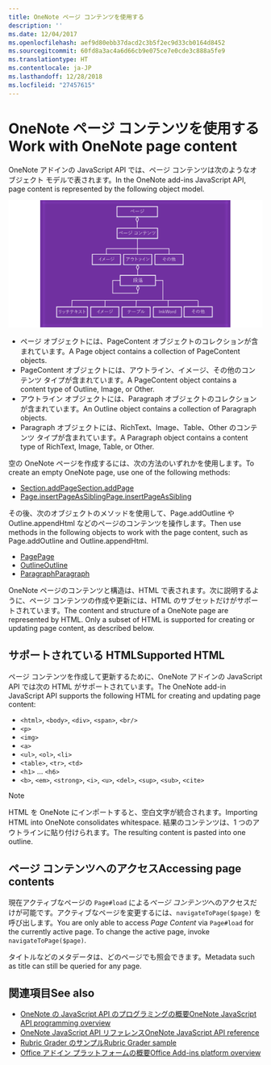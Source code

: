 ```yaml
---
title: OneNote ページ コンテンツを使用する
description: ''
ms.date: 12/04/2017
ms.openlocfilehash: aef9d80ebb37dacd2c3b5f2ec9d33cb0164d8452
ms.sourcegitcommit: 60fd8a3ac4a6d66cb9e075ce7e0cde3c888a5fe9
ms.translationtype: HT
ms.contentlocale: ja-JP
ms.lasthandoff: 12/28/2018
ms.locfileid: "27457615"
---
```

# <a name="work-with-onenote-page-content"></a><span data-ttu-id="24824-102">OneNote ページ コンテンツを使用する</span><span class="sxs-lookup"><span data-stu-id="24824-102">Work with OneNote page content</span></span> 

<span data-ttu-id="24824-103">OneNote アドインの JavaScript API では、ページ コンテンツは次のようなオブジェクト モデルで表されます。</span><span class="sxs-lookup"><span data-stu-id="24824-103">In the OneNote add-ins JavaScript API, page content is represented by the following object model.</span></span>

  ![OneNote ページのオブジェクト モデル図](../images/one-note-om-page.png)

- <span data-ttu-id="24824-105">ページ オブジェクトには、PageContent オブジェクトのコレクションが含まれています。</span><span class="sxs-lookup"><span data-stu-id="24824-105">A Page object contains a collection of PageContent objects.</span></span>
- <span data-ttu-id="24824-106">PageContent オブジェクトには、アウトライン、イメージ、その他のコンテンツ タイプが含まれています。</span><span class="sxs-lookup"><span data-stu-id="24824-106">A PageContent object contains a content type of Outline, Image, or Other.</span></span>
- <span data-ttu-id="24824-107">アウトライン オブジェクトには、Paragraph オブジェクトのコレクションが含まれています。</span><span class="sxs-lookup"><span data-stu-id="24824-107">An Outline object contains a collection of Paragraph objects.</span></span>
- <span data-ttu-id="24824-108">Paragraph オブジェクトには、RichText、Image、Table、Other のコンテンツ タイプが含まれています。</span><span class="sxs-lookup"><span data-stu-id="24824-108">A Paragraph object contains a content type of RichText, Image, Table, or Other.</span></span>

<span data-ttu-id="24824-109">空の OneNote ページを作成するには、次の方法のいずれかを使用します。</span><span class="sxs-lookup"><span data-stu-id="24824-109">To create an empty OneNote page, use one of the following methods:</span></span>

- [<span data-ttu-id="24824-110">Section.addPage</span><span class="sxs-lookup"><span data-stu-id="24824-110">Section.addPage</span></span>](https://docs.microsoft.com/javascript/api/onenote/onenote.section#addpage-title-)
- [<span data-ttu-id="24824-111">Page.insertPageAsSibling</span><span class="sxs-lookup"><span data-stu-id="24824-111">Page.insertPageAsSibling</span></span>](https://docs.microsoft.com/javascript/api/onenote/onenote.section#insertsectionassibling-location--title-)

<span data-ttu-id="24824-112">その後、次のオブジェクトのメソッドを使用して、Page.addOutline や Outline.appendHtml などのページのコンテンツを操作します。</span><span class="sxs-lookup"><span data-stu-id="24824-112">Then use methods in the following objects to work with the page content, such as Page.addOutline and Outline.appendHtml.</span></span> 

- [<span data-ttu-id="24824-113">Page</span><span class="sxs-lookup"><span data-stu-id="24824-113">Page</span></span>](https://docs.microsoft.com/javascript/api/onenote/onenote.page)
- [<span data-ttu-id="24824-114">Outline</span><span class="sxs-lookup"><span data-stu-id="24824-114">Outline</span></span>](https://docs.microsoft.com/javascript/api/onenote/onenote.outline)
- [<span data-ttu-id="24824-115">Paragraph</span><span class="sxs-lookup"><span data-stu-id="24824-115">Paragraph</span></span>](https://docs.microsoft.com/javascript/api/onenote/onenote.paragraph)

<span data-ttu-id="24824-p101">OneNote ページのコンテンツと構造は、HTML で表されます。次に説明するように、ページ コンテンツの作成や更新には、HTML のサブセットだけがサポートされています。</span><span class="sxs-lookup"><span data-stu-id="24824-p101">The content and structure of a OneNote page are represented by HTML. Only a subset of HTML is supported for creating or updating page content, as described below.</span></span>

## <a name="supported-html"></a><span data-ttu-id="24824-118">サポートされている HTML</span><span class="sxs-lookup"><span data-stu-id="24824-118">Supported HTML</span></span>

<span data-ttu-id="24824-119">ページ コンテンツを作成して更新するために、OneNote アドインの JavaScript API では次の HTML がサポートされています。</span><span class="sxs-lookup"><span data-stu-id="24824-119">The OneNote add-in JavaScript API supports the following HTML for creating and updating page content:</span></span>

- <span data-ttu-id="24824-120">`<html>`, `<body>`, `<div>`, `<span>`, `<br/>`</span><span class="sxs-lookup"><span data-stu-id="24824-120"></span></span> 
- `<p>`
- `<img>`
- `<a>`
- <span data-ttu-id="24824-121">`<ul>`, `<ol>`, `<li>`</span><span class="sxs-lookup"><span data-stu-id="24824-121"></span></span> 
- <span data-ttu-id="24824-122">`<table>`, `<tr>`, `<td>`</span><span class="sxs-lookup"><span data-stu-id="24824-122"></span></span>
- <span data-ttu-id="24824-123">`<h1>` ... `<h6>`</span><span class="sxs-lookup"><span data-stu-id="24824-123"></span></span>
- <span data-ttu-id="24824-124">`<b>`, `<em>`, `<strong>`, `<i>`, `<u>`, `<del>`, `<sup>`, `<sub>`, `<cite>`</span><span class="sxs-lookup"><span data-stu-id="24824-124"></span></span>

> [!NOTE]
> <span data-ttu-id="24824-125">HTML を OneNote にインポートすると、空白文字が統合されます。</span><span class="sxs-lookup"><span data-stu-id="24824-125">Importing HTML into OneNote consolidates whitespace.</span></span> <span data-ttu-id="24824-126">結果のコンテンツは、1 つのアウトラインに貼り付けられます。</span><span class="sxs-lookup"><span data-stu-id="24824-126">The resulting content is pasted into one outline.</span></span>

## <a name="accessing-page-contents"></a><span data-ttu-id="24824-127">ページ コンテンツへのアクセス</span><span class="sxs-lookup"><span data-stu-id="24824-127">Accessing page contents</span></span>

<span data-ttu-id="24824-p103">現在アクティブなページの `Page#load` による*ページ コンテンツ*へのアクセスだけが可能です。アクティブなページを変更するには、`navigateToPage($page)` を呼び出します。</span><span class="sxs-lookup"><span data-stu-id="24824-p103">You are only able to access *Page Content* via `Page#load` for the currently active page. To change the active  page, invoke `navigateToPage($page)`.</span></span>

<span data-ttu-id="24824-130">タイトルなどのメタデータは、どのページでも照会できます。</span><span class="sxs-lookup"><span data-stu-id="24824-130">Metadata such as title can still be queried for any page.</span></span>

## <a name="see-also"></a><span data-ttu-id="24824-131">関連項目</span><span class="sxs-lookup"><span data-stu-id="24824-131">See also</span></span>

- [<span data-ttu-id="24824-132">OneNote の JavaScript API のプログラミングの概要</span><span class="sxs-lookup"><span data-stu-id="24824-132">OneNote JavaScript API programming overview</span></span>](onenote-add-ins-programming-overview.md)
- [<span data-ttu-id="24824-133">OneNote JavaScript API リファレンス</span><span class="sxs-lookup"><span data-stu-id="24824-133">OneNote JavaScript API reference</span></span>](https://docs.microsoft.com/office/dev/add-ins/reference/overview/onenote-add-ins-javascript-reference)
- [<span data-ttu-id="24824-134">Rubric Grader のサンプル</span><span class="sxs-lookup"><span data-stu-id="24824-134">Rubric Grader sample</span></span>](https://github.com/OfficeDev/OneNote-Add-in-Rubric-Grader)
- [<span data-ttu-id="24824-135">Office アドイン プラットフォームの概要</span><span class="sxs-lookup"><span data-stu-id="24824-135">Office Add-ins platform overview</span></span>](../overview/office-add-ins.md)
